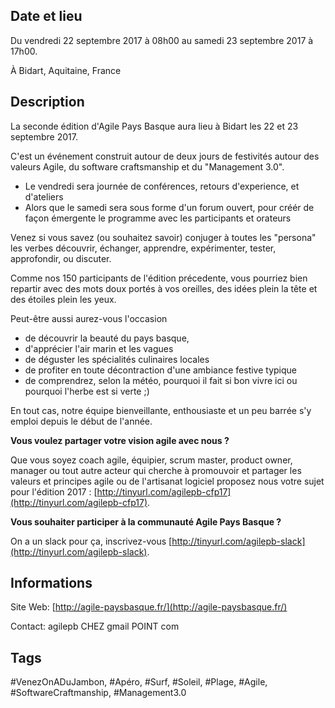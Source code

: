 ## Date et lieu

Du vendredi 22 septembre 2017 à 08h00 au samedi 23 septembre 2017 à 17h00.

À Bidart, Aquitaine, France

## Description
La seconde édition d'Agile Pays Basque aura lieu à Bidart les 22 et 23 septembre 2017.

C'est un événement construit autour de deux jours de festivités autour des valeurs Agile, du software craftsmanship et du "Management 3.0".
-   Le vendredi sera journée de conférences, retours d'experience, et d'ateliers
-   Alors que le samedi sera sous forme d'un forum ouvert, pour créér de façon émergente le programme avec les participants et orateurs

Venez si vous savez (ou souhaitez savoir) conjuger à toutes les "persona" les verbes découvrir, échanger, apprendre, expérimenter, tester, approfondir, ou discuter.

Comme nos 150 participants de l'édition précedente, vous pourriez bien repartir avec des mots doux portés à vos oreilles, des idées plein la tête et des étoiles plein les yeux.

Peut-être aussi aurez-vous l'occasion
- de découvrir la beauté du pays basque,
- d'apprécier l'air marin et les vagues
- de déguster les spécialités culinaires locales
- de profiter en toute décontraction d'une ambiance festive typique
- de comprendrez, selon la météo, pourquoi il fait si bon vivre ici ou pourquoi l'herbe est si verte ;)

En tout cas, notre équipe bienveillante, enthousiaste et un peu barrée s'y emploi depuis le début de l'année.

**Vous voulez partager votre vision agile avec nous ?**

Que vous soyez coach agile, équipier, scrum master, product owner, manager ou tout autre acteur qui cherche à promouvoir et partager les valeurs et principes agile ou de l'artisanat logiciel proposez nous votre sujet pour l'édition 2017 : [http://tinyurl.com/agilepb-cfp17](http://tinyurl.com/agilepb-cfp17).

**Vous souhaiter participer à la communauté Agile Pays Basque ?**

On a un slack pour ça, inscrivez-vous [http://tinyurl.com/agilepb-slack](http://tinyurl.com/agilepb-slack).

## Informations

Site Web: [http://agile-paysbasque.fr/](http://agile-paysbasque.fr/)

Contact: agilepb CHEZ gmail POINT com

## Tags
#VenezOnADuJambon, #Apéro, #Surf, #Soleil, #Plage, #Agile, #SoftwareCraftmanship, #Management3.0
